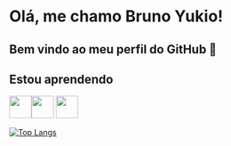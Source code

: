 # Olá, me chamo Bruno Yukio! 
## Bem vindo ao meu perfil do GitHub 👋

## Estou aprendendo

<img loading="lazy" src="https://cdn.jsdelivr.net/gh/devicons/devicon/icons/java/java-original.svg" width="40" height="40"/><img src="https://cdn.jsdelivr.net/gh/devicons/devicon@latest/icons/kotlin/kotlin-original.svg" width="40" height="40" />
            <img src="https://cdn.jsdelivr.net/gh/devicons/devicon@latest/icons/sqldeveloper/sqldeveloper-original.svg" width="40" height="40" />
          

[![Top Langs](https://github-readme-stats.vercel.app/api/top-langs/?username=YukioNakahara&layout=compact)](https://github.com/YukioNakahara/github-readme-stats)
